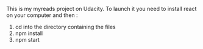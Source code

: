 This is my myreads project on Udacity. To launch it you need to install react on your computer and then :
1) cd into the directory containing the files
2) npm install
3) npm start

